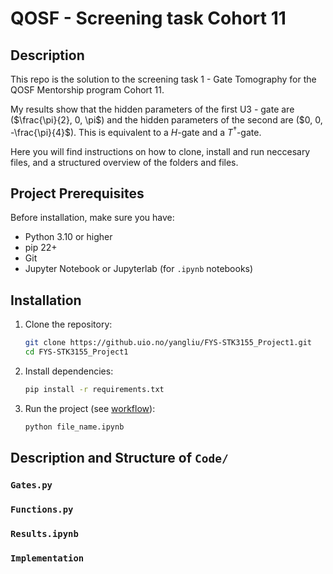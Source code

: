 # QOSF - Screening task Cohort 11

## Description 

This repo is the solution to the screening task 1 - Gate Tomography for the QOSF Mentorship program Cohort 11.

My results show that the hidden parameters of the first U3 - gate are ($\frac{\pi}{2}, 0, \pi$) and 
the hidden parameters of the second are ($0, 0, -\frac{\pi}{4}$). This is equivalent to a $H$-gate and a $T^\dagger$-gate.

Here you will find instructions on how to clone, install and run neccesary files, 
and a structured overview of the folders and files.

## Project Prerequisites
Before installation, make sure you have:
- Python 3.10 or higher
- pip 22+
- Git
- Jupyter Notebook or Jupyterlab (for `.ipynb` notebooks)

## Installation

1. Clone the repository:
   ```bash
   git clone https://github.uio.no/yangliu/FYS-STK3155_Project1.git
   cd FYS-STK3155_Project1
   ```

2. Install dependencies:
   ```bash
   pip install -r requirements.txt
   ```

3. Run the project (see [workflow](#workflow)):
   ```bash
   python file_name.ipynb
   ```

## Description and Structure of `Code/`

### `Gates.py`

### `Functions.py`

### `Results.ipynb`

### `Implementation`

